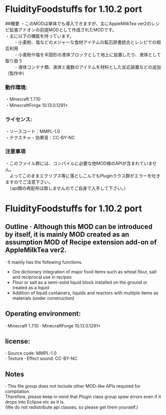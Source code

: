 # FluidityFoodstuffs for 1.10.2 port

##概要
・このMODは単体でも導入できますが、主にAppleMilkTea ver2のレシピ拡張アドオンの前提MODとして作成されたMODです。
<br>・主に以下の機能を持っています。
<br>　　 - 小麦粉、塩などのメジャーな食材アイテムの鉱石辞書統合とレシピでの相互利用
<br>　　 - 小麦粉や塩を半固形の液体ブロックとして地上に設置したり、液体として取り扱う
<br>　　 - 液体コンテナ類、液体と複数のアイテムを材料とした反応装置などの追加（製作中）

### 動作環境:
・Minecraft 1.7.10
<br>・MinecraftForge 10.13.0.1291+
 
### ライセンス:
・ソースコード：MMPL-1.0
<br>・テクスチャ・効果音：CC-BY-NC

### 注意事項
・このファイル群には、コンパイルに必要な他MOD様のAPIが含まれていません。
<br>　よってこのままエクリプス等に落としこんでもPluginクラス群がエラーを吐きますのでご注意下さい。
<br>　（api類の再配布は致しませんのでご自身で入手して下さい。）

# FluidityFoodstuffs for 1.10.2 port
## Outline · Although this MOD can be introduced by itself, it is mainly MOD created as an assumption MOD of Recipe extension add-on of AppleMilkTea ver2.
· It mainly has the following functions.
- Ore dictionary integration of major food items such as wheat flour, salt and reciprocal use in recipes
- Flour or salt as a semi-solid liquid block installed on the ground or treated as a liquid
- Addition of liquid containers, liquids and reactors with multiple items as materials (under construction)

## Operating environment:
· Minecraft 1.7.10
· MinecraftForge 10.13.0.1291+

## license:
· Source code: MMPL-1.0
<br>· Texture · Effect sound: CC-BY-NC

## Notes
· This file group does not include other MOD-like APIs required for compilation.
<br> Therefore, please keep in mind that Plugin class group spew errors even if it drops into Eclipse etc as it is.
<br> (We do not redistribute api classes, so please get them yourself.)
